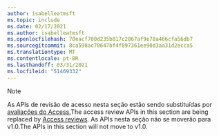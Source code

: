 ```yaml
---
author: isabelleatmsft
ms.topic: include
ms.date: 02/17/2021
ms.author: isabelleatmsft
ms.openlocfilehash: 70eacf780d235b817c2867af9e78a466cfa56db7
ms.sourcegitcommit: 8ca598ac70647bf4f897361ee90d3aa31d2ecca5
ms.translationtype: MT
ms.contentlocale: pt-BR
ms.lasthandoff: 03/31/2021
ms.locfileid: "51469332"
---
```

<!-- markdownlint-disable MD041-->

>[!NOTE]
><span data-ttu-id="312f8-101">As APIs de revisão de acesso nesta seção estão sendo substituídas por [avaliações do Access.](https://docs.microsoft.com/en-us/graph/api/resources/accessreviews-root?view=graph-rest-beta)</span><span class="sxs-lookup"><span data-stu-id="312f8-101">The access review APIs in this section are being replaced by [Access reviews](https://docs.microsoft.com/en-us/graph/api/resources/accessreviews-root?view=graph-rest-beta).</span></span> <span data-ttu-id="312f8-102">As APIs nesta seção não se moverão para v1.0.</span><span class="sxs-lookup"><span data-stu-id="312f8-102">The APIs in this section will not move to v1.0.</span></span>

